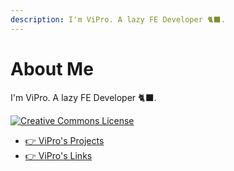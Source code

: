 ```yaml
---
description: I'm ViPro. A lazy FE Developer 🐈‍⬛.
---
```


# About Me

I'm ViPro. A lazy FE Developer 🐈‍⬛.

<a rel="license" href="http://creativecommons.org/licenses/by-sa/4.0/"><img alt="Creative Commons License" style={{borderWidth:0}} src="https://i.creativecommons.org/l/by-sa/4.0/80x15.png" /></a>

- [👉 ViPro's Projects](./projects.md)
- [👉 ViPro's Links](./links)
